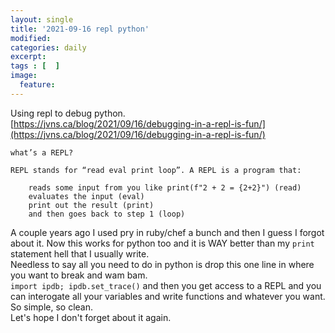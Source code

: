 ```yaml
---
layout: single
title: '2021-09-16 repl python'
modified:
categories: daily
excerpt:
tags : [  ]
image:
  feature:
--- 
```

Using repl to debug python.  
[https://jvns.ca/blog/2021/09/16/debugging-in-a-repl-is-fun/](https://jvns.ca/blog/2021/09/16/debugging-in-a-repl-is-fun/)
``` 
what’s a REPL?

REPL stands for “read eval print loop”. A REPL is a program that:

    reads some input from you like print(f"2 + 2 = {2+2}") (read)
    evaluates the input (eval)
    print out the result (print)
    and then goes back to step 1 (loop)
```
A couple years ago I used pry in ruby/chef a bunch and then I guess I forgot about it.  Now this works for python too and it is WAY better than my `print` statement hell that I usually write.  
Needless to say all you need to do in python is drop this one line in where you want to break and wam bam.   
```import ipdb; ipdb.set_trace()```
and then you get access to a REPL and you can interogate all your variables and write functions and whatever you want.  
So simple, so clean.  
Let's hope I don't forget about it again.  
